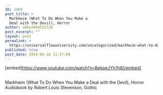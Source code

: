 ```yaml
---
ID: 1469
post_title: >
  Markheim (What To Do When You Make a
  Deal with the Devil), Horror
author: abbie04m553726
post_excerpt: ""
layout: post
permalink: >
  https://universalflowuniversity.com/uncategorized/markheim-what-to-do-when-you-make-a-deal-with-the-devil-horror/
published: true
post_date: 2014-06-16 11:57:09
---
```

[embed]https://www.youtube.com/watch?v=BekpeJYh7n8[/embed]</br></br>
<p>Markheim (What To Do When You Make a Deal with the Devil), Horror Audiobook by Robert Louis Stevenson, Gothic</p>
